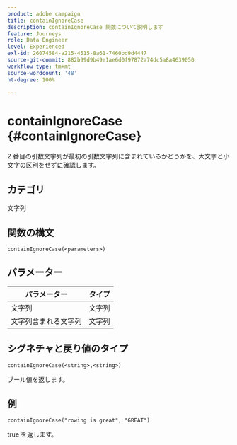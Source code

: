```yaml
---
product: adobe campaign
title: containIgnoreCase
description: containIgnoreCase 関数について説明します
feature: Journeys
role: Data Engineer
level: Experienced
exl-id: 26074584-a215-4515-8a61-7460bd9d4447
source-git-commit: 882b99d9b49e1ae6d0f97872a74dc5a8a4639050
workflow-type: tm+mt
source-wordcount: '48'
ht-degree: 100%

---
```


# containIgnoreCase {#containIgnoreCase}

2 番目の引数文字列が最初の引数文字列に含まれているかどうかを、大文字と小文字の区別をせずに確認します。

## カテゴリ

文字列

## 関数の構文

`containIgnoreCase(<parameters>)`

## パラメーター

| パラメーター | タイプ |
|-----------|------------------|
| 文字列 | 文字列 |
| 文字列含まれる文字列 | 文字列 |

## シグネチャと戻り値のタイプ

`containIgnoreCase(<string>,<string>)`

ブール値を返します。

## 例

`containIgnoreCase("rowing is great", "GREAT")`

true を返します。
